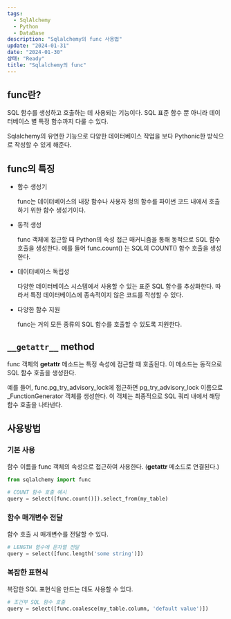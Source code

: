 ```yaml
---
tags:
  - SqlAlchemy
  - Python
  - DataBase
description: "Sqlalchemy의 func 사용법"
update: "2024-01-31"
date: "2024-01-30"
상태: "Ready"
title: "Sqlalchemy의 func"
---
```

## func란? 

SQL 함수를 생성하고 호출하는 데 사용되는 기능이다. SQL 표준 함수 뿐 아니라 데이터베이스 별 특정 함수까지 다룰 수 있다. 

Sqlalchemy의 유연한 기능으로 다양한 데이터베이스 작업을 보다 Pythonic한 방식으로 작성할 수 있게 해준다. 

## func의 특징

- 함수 생성기

    func는 데이터베이스의 내장 함수나 사용자 정의 함수를 파이썬 코드 내에서 호출하기 위한 함수 생성기이다. 

- 동적 생성

    func 객체에 접근할 때 Python의 속성 접근 매커니즘을 통해 동적으로 SQL 함수 호출을 생성한다. 예를 들어 func.count() 는 SQL의 COUNT() 함수 호출을 생성한다. 

- 데이터베이스 독립성

    다양한 데이터베이스 시스템에서 사용할 수 있는 표준 SQL 함수를 추상화한다. 따라서 특정 데이터베이스에 종속적이지 않은 코드를 작성할 수 있다. 

- 다양한 함수 지원

    func는 거의 모든 종류의 SQL 함수를 호출할 수 있도록 지원한다. 

## `__getattr__` method

func 객체의 __getattr__ 메소드는 특정 속성에 접근할 때 호출된다. 이 메소드는 동적으로 SQL 함수 호출을 생성한다. 

예를 들어, func.pg_try_advisory_lock에 접근하면 pg_try_advisory_lock 이름으로 _FunctionGenerator 객체를 생성한다. 이 객체는 최종적으로 SQL 쿼리 내에서 해당 함수 호출을 나타낸다. 

## 사용방법

### 기본 사용

함수 이름을 func 객체의 속성으로 접근하여 사용한다. (__getattr__ 메소드로 연결된다.)

```python
from sqlalchemy import func

# COUNT 함수 호출 예시
query = select([func.count()]).select_from(my_table)
```

### 함수 매개변수 전달

함수 호출 시 매개변수를 전달할 수 있다. 

```python
# LENGTH 함수에 문자열 전달
query = select([func.length('some string')])
```

### 복잡한 표현식

복잡한 SQL 표현식을 만드는 데도 사용할 수 있다. 

```python
# 조건부 SQL 함수 호출
query = select([func.coalesce(my_table.column, 'default value')])
```



